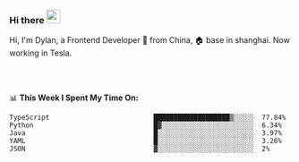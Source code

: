 ### Hi there <img src="https://media.giphy.com/media/hvRJCLFzcasrR4ia7z/giphy.gif" width="25px">

<!-- ![visitors](https://visitor-badge.glitch.me/badge?page_id=dislfyer.dislfyer) -->

Hi, I'm Dylan, a Frontend Developer 🚀 from China, 🏠 base in shanghai. Now working in Tesla.

<br/>
<br/>

📊 **This Week I Spent My Time On:**


<!--START_SECTION:waka-->

```text
TypeScript                          ███████████████████▒░░░░░  77.84%
Python                              █▓░░░░░░░░░░░░░░░░░░░░░░░  6.34%
Java                                █░░░░░░░░░░░░░░░░░░░░░░░░  3.97%
YAML                                █░░░░░░░░░░░░░░░░░░░░░░░░  3.26%
JSON                                ▓░░░░░░░░░░░░░░░░░░░░░░░░  2%
```

<!--END_SECTION:waka-->

<!--
**About Me:**
 -->
